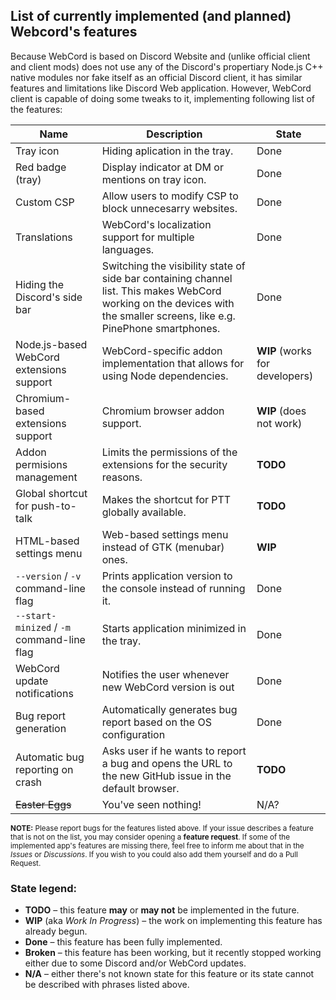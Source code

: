 ## List of currently implemented (and planned) Webcord's features

Because WebCord is based on Discord Website and (unlike official client and client mods) does not use any of the Discord's propertiary Node.js C++ native modules nor fake itself as an official Discord client, it has similar features and limitations like Discord Web application. However, WebCord client is capable of doing some tweaks to it, implementing following list of the features:

| Name | Description | State |
| --- | --- | --- |
| Tray icon | Hiding aplication in the tray. | Done |
| Red badge (tray) | Display indicator at DM or mentions on tray icon. | Done |
| Custom CSP | Allow users to modify CSP to block unnecesarry websites. | Done |
| Translations | WebCord's localization support for multiple languages. | Done |
| Hiding the Discord's side bar | Switching the visibility state of side bar containing channel list. This makes WebCord working on the devices with the smaller screens, like e.g. PinePhone smartphones. | Done |
| Node.js-based WebCord extensions support | WebCord-specific addon implementation that allows for using Node dependencies. | **WIP** (works for developers) |
| Chromium-based extensions support | Chromium browser addon support. | **WIP** (does not work) |
| Addon permisions management | Limits the permissions of the extensions for the security reasons. | **TODO** |
| Global shortcut for push-to-talk | Makes the shortcut for PTT globally available. | **TODO** |
| HTML-based settings menu | Web-based settings menu instead of GTK (menubar) ones. | **WIP** |
| `--version` / `-v` command-line flag | Prints application version to the console instead of running it. | Done |
| `--start-minized` / `-m` command-line flag | Starts application minimized in the tray. | Done |
| WebCord update notifications | Notifies the user whenever new WebCord version is out | Done |
| Bug report generation | Automatically generates bug report based on the OS configuration | Done |
| Automatic bug reporting on crash | Asks user if he wants to report a bug and opens the URL to the new GitHub issue in the default browser. | **TODO** |
| ~~Easter Eggs~~ | You've seen nothing! | N/A?

<sub> **NOTE:** Please report bugs for the features listed above. If your issue describes a feature that is not on the list, you may consider opening a **feature request**. If some of the implemented app's features are missing there, feel free to inform me about that in the *Issues* or *Discussions*. If you wish to you could also add them yourself and do a Pull Request. </sub>

### State legend:
 - **TODO** – this feature **may** or **may not** be implemented in the future.
 - **WIP** (aka *Work In Progress*) – the work on implementing this feature has already begun.
 - **Done** – this feature has been fully implemented.
 - **Broken** – this feature has been working, but it recently stopped working either due to some Discord and/or WebCord updates.
 - **N/A** – either there's not known state for this feature or its state cannot be described with phrases listed above.
